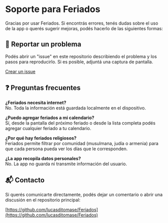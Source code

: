 # Soporte para Feriados

Gracias por usar Feriados. Si encontrás errores, tenés dudas sobre el uso de la app o querés sugerir mejoras, podés hacerlo de las siguientes formas:

## 📌 Reportar un problema

Podés abrir un "issue" en este repositorio describiendo el problema y los pasos para reproducirlo. Si es posible, adjuntá una captura de pantalla.

[Crear un issue](https://github.com/lucasditomase/Feriados/issues)

## ❓ Preguntas frecuentes

**¿Feriados necesita internet?**  
No. Toda la información está guardada localmente en el dispositivo.

**¿Puedo agregar feriados a mi calendario?**  
Sí, desde la pantalla del próximo feriado o desde la lista completa podés agregar cualquier feriado a tu calendario.

**¿Por qué hay feriados religiosos?**  
Feriados permite filtrar por comunidad (musulmana, judía o armenia) para que cada persona pueda ver los días que le corresponden.

**¿La app recopila datos personales?**  
No. La app no guarda ni transmite información del usuario.

## 📬 Contacto

Si querés comunicarte directamente, podés dejar un comentario o abrir una discusión en el repositorio principal:

[https://github.com/lucasditomase/Feriados](https://github.com/lucasditomase/Feriados)
